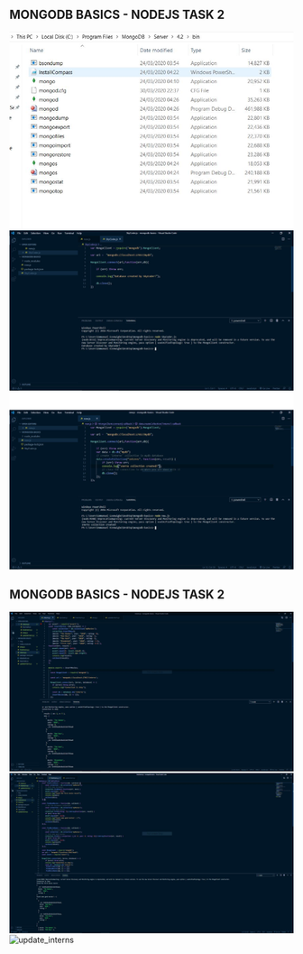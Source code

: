 ## MONGODB BASICS - NODEJS TASK 2

![MongoDB bin folder](https://github.com/SkyC0der/mongodb-basics/blob/master/img/mongoDB.JPG?raw=true)
<br>
![Database Creation](https://github.com/SkyC0der/mongodb-basics/blob/master/img/sky.JPG?raw=true)
<br>
![Collection Creation](https://github.com/SkyC0der/mongodb-basics/blob/master/img/interns.JPG?raw=true)

## MONGODB BASICS - NODEJS TASK 2
![interns_updated](https://github.com/SkyC0der/mongodb-basics/blob/crud-basics/img/interns2.JPG?raw=true)
<br>
![findInterns](https://github.com/SkyC0der/mongodb-basics/blob/crud-basics/img/findInterns.JPG?raw=true)
<br>
![update_interns](https://github.com/SkyC0der/mongodb-basics/blob/crud-basics/img/update_interns.JPG?raw=true)
